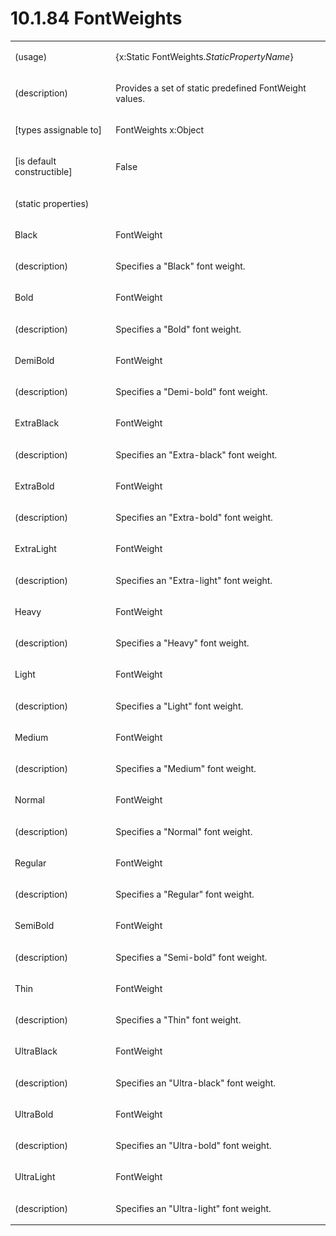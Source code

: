 <html dir="LTR" xmlns:mshelp="http://msdn.microsoft.com/mshelp" xmlns:ddue="http://ddue.schemas.microsoft.com/authoring/2003/5" xmlns:xlink="http://www.w3.org/1999/xlink" xmlns:tool="http://www.microsoft.com/tooltip"><body><input type="hidden" id="userDataCache" class="userDataStyle"><input type="hidden" id="hiddenScrollOffset"><img id="dropDownImage" style="display:none; height:0; width:0;" src="../local/drpdown.gif"><img id="dropDownHoverImage" style="display:none; height:0; width:0;" src="../local/drpdown_orange.gif"><img id="collapseImage" style="display:none; height:0; width:0;" src="../local/collapse.gif"><img id="expandImage" style="display:none; height:0; width:0;" src="../local/exp.gif"><img id="collapseAllImage" style="display:none; height:0; width:0;" src="../local/collall.gif"><img id="expandAllImage" style="display:none; height:0; width:0;" src="../local/expall.gif"><img id="copyImage" style="display:none; height:0; width:0;" src="../local/copycode.gif"><img id="copyHoverImage" style="display:none; height:0; width:0;" src="../local/copycodeHighlight.gif"><div id="header"><h1 class="heading">10.1.84 FontWeights</h1></div><div id="mainSection"><div id="mainBody"><div id="allHistory" class="saveHistory" onsave="saveAll()" onload="loadAll()"></div>
			<div id="sectionSection0" class="section" name="collapseableSection"><content xmlns="http://ddue.schemas.microsoft.com/authoring/2003/5" xmlns:wsd="http://wsdev.schemas.microsoft.com/authoring/2008/2" xmlns:msxsl="urn:schemas-microsoft-com:xslt" xmlns:script="urn:script" xmlns:build="urn:build">
				</content></div><div id="sectionSection1" class="section" name="collapseableSection"><content xmlns="http://ddue.schemas.microsoft.com/authoring/2003/5" xmlns:wsd="http://wsdev.schemas.microsoft.com/authoring/2008/2" xmlns:msxsl="urn:schemas-microsoft-com:xslt" xmlns:script="urn:script" xmlns:build="urn:build">
					<p xmlns=""><b></b></p><table class="ProtocolAuthoredTable" xmlns=""><tr>
								<td>
									<p>(usage)</p>
								</td>
								<td>
									<p>{x:Static FontWeights.<i>StaticPropertyName</i>}</p>
								</td>
							</tr><tr>
							<td>
								<p>(description)</p>
							</td>
							<td>
								<p>Provides a set of static predefined FontWeight values.</p>
							</td>
						</tr><tr>
							<td>
								<p>[types assignable to]</p>
							</td>
							<td>
								<p>FontWeights x:Object</p>
							</td>
						</tr><tr>
							<td>
								<p>[is default constructible]</p>
							</td>
							<td>
								<p>False</p>
							</td>
						</tr><tr>
							<td>
								<p>(static properties)</p>
							</td>
							<td>
							</td>
						</tr><tr>
							<td>
								<p>Black</p>
							</td>
							<td>
								<p>FontWeight</p>
							</td>
						</tr><tr>
							<td>
								<p>(description)</p>
							</td>
							<td>
								<p>Specifies a "Black" font weight.</p>
							</td>
						</tr><tr>
							<td>
								<p>Bold</p>
							</td>
							<td>
								<p>FontWeight</p>
							</td>
						</tr><tr>
							<td>
								<p>(description)</p>
							</td>
							<td>
								<p>Specifies a "Bold" font weight.</p>
							</td>
						</tr><tr>
							<td>
								<p>DemiBold</p>
							</td>
							<td>
								<p>FontWeight</p>
							</td>
						</tr><tr>
							<td>
								<p>(description)</p>
							</td>
							<td>
								<p>Specifies a "Demi-bold" font weight.</p>
							</td>
						</tr><tr>
							<td>
								<p>ExtraBlack</p>
							</td>
							<td>
								<p>FontWeight</p>
							</td>
						</tr><tr>
							<td>
								<p>(description)</p>
							</td>
							<td>
								<p>Specifies an "Extra-black" font weight.</p>
							</td>
						</tr><tr>
							<td>
								<p>ExtraBold</p>
							</td>
							<td>
								<p>FontWeight</p>
							</td>
						</tr><tr>
							<td>
								<p>(description)</p>
							</td>
							<td>
								<p>Specifies an "Extra-bold" font weight.</p>
							</td>
						</tr><tr>
							<td>
								<p>ExtraLight</p>
							</td>
							<td>
								<p>FontWeight</p>
							</td>
						</tr><tr>
							<td>
								<p>(description)</p>
							</td>
							<td>
								<p>Specifies an "Extra-light" font weight.</p>
							</td>
						</tr><tr>
							<td>
								<p>Heavy</p>
							</td>
							<td>
								<p>FontWeight</p>
							</td>
						</tr><tr>
							<td>
								<p>(description)</p>
							</td>
							<td>
								<p>Specifies a "Heavy" font weight.</p>
							</td>
						</tr><tr>
							<td>
								<p>Light</p>
							</td>
							<td>
								<p>FontWeight</p>
							</td>
						</tr><tr>
							<td>
								<p>(description)</p>
							</td>
							<td>
								<p>Specifies a "Light" font weight.</p>
							</td>
						</tr><tr>
							<td>
								<p>Medium</p>
							</td>
							<td>
								<p>FontWeight</p>
							</td>
						</tr><tr>
							<td>
								<p>(description)</p>
							</td>
							<td>
								<p>Specifies a "Medium" font weight.</p>
							</td>
						</tr><tr>
							<td>
								<p>Normal</p>
							</td>
							<td>
								<p>FontWeight</p>
							</td>
						</tr><tr>
							<td>
								<p>(description)</p>
							</td>
							<td>
								<p>Specifies a "Normal" font weight.</p>
							</td>
						</tr><tr>
							<td>
								<p>Regular</p>
							</td>
							<td>
								<p>FontWeight</p>
							</td>
						</tr><tr>
							<td>
								<p>(description)</p>
							</td>
							<td>
								<p>Specifies a "Regular" font weight.</p>
							</td>
						</tr><tr>
							<td>
								<p>SemiBold</p>
							</td>
							<td>
								<p>FontWeight</p>
							</td>
						</tr><tr>
							<td>
								<p>(description)</p>
							</td>
							<td>
								<p>Specifies a "Semi-bold" font weight.</p>
							</td>
						</tr><tr>
							<td>
								<p>Thin</p>
							</td>
							<td>
								<p>FontWeight</p>
							</td>
						</tr><tr>
							<td>
								<p>(description)</p>
							</td>
							<td>
								<p>Specifies a "Thin" font weight.</p>
							</td>
						</tr><tr>
							<td>
								<p>UltraBlack</p>
							</td>
							<td>
								<p>FontWeight</p>
							</td>
						</tr><tr>
							<td>
								<p>(description)</p>
							</td>
							<td>
								<p>Specifies an "Ultra-black" font weight.</p>
							</td>
						</tr><tr>
							<td>
								<p>UltraBold</p>
							</td>
							<td>
								<p>FontWeight</p>
							</td>
						</tr><tr>
							<td>
								<p>(description)</p>
							</td>
							<td>
								<p>Specifies an "Ultra-bold" font weight.</p>
							</td>
						</tr><tr>
							<td>
								<p>UltraLight</p>
							</td>
							<td>
								<p>FontWeight</p>
							</td>
						</tr><tr>
							<td>
								<p>(description)</p>
							</td>
							<td>
								<p>Specifies an "Ultra-light" font weight.</p>
							</td>
						</tr></table>
				</content></div><!--[if gte IE 5]>
			<tool:tip element="languageFilterToolTip" avoidmouse="false"/>
		<![endif]--></div><a name="feedback"></a><span></span></div></body></html>